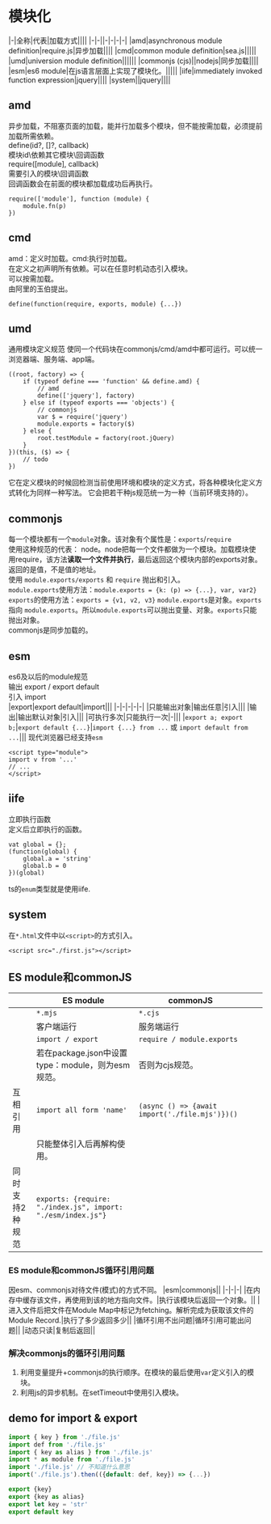 # 模块化
|-|全称|代表|加载方式||||
|-|-||-|-|-|-|
|amd|asynchronous module definition|require.js|异步加载||||
|cmd|common module definition|sea.js|||||
|umd|universion module definition||||||
|commonjs (cjs)||nodejs|同步加载||||
|esm|es6 module|在js语言层面上实现了模块化。|||||
|iife|immediately invoked function expression|jquery||||
|system||jquery||||

## amd
异步加载，不阻塞页面的加载，能并行加载多个模块，但不能按需加载，必须提前加载所需依赖。  
define(id?, []?, callback)  
模块id\依赖其它模块\回调函数  
require([module], callback)  
需要引入的模块\回调函数  
回调函数会在前面的模块都加载成功后再执行。  
```
require(['module'], function (module) {
    module.fn(p)
})
```
## cmd
amd：定义时加载。cmd:执行时加载。  
在定义之初声明所有依赖。可以在任意时机动态引入模块。  
可以按需加载。  
由阿里的玉伯提出。  
```
define(function(require, exports, module) {...})  
```

## umd
通用模块定义规范
使同一个代码块在commonjs/cmd/amd中都可运行。可以统一浏览器端、服务端、app端。
```
((root, factory) => {
    if (typeof define === 'function' && define.amd) {
        // amd
        define(['jquery'], factory)
    } else if (typeof exports === 'objects') {
        // commonjs
        var $ = require('jquery')
        module.exports = factory($)
    } else {
        root.testModule = factory(root.jQuery)
    }
})(this, ($) => {
    // todo
})
```
它在定义模块的时候回检测当前使用环境和模块的定义方式，将各种模块化定义方式转化为同样一种写法。
它会把若干种js规范统一为一种（当前环境支持的）。

## commonjs
每一个模块都有一个`module`对象。该对象有个属性是：`exports`/`require`  
使用这种规范的代表： node。node把每一个文件都做为一个模块。加载模块使用require，该方法**读取一个文件并执行**，最后返回这个模块内部的exports对象。返回的是值，不是值的地址。  
使用 `module.exports/exports` 和 `require` 抛出和引入。  
`module.exports`使用方法：`module.exports = {k: (p) => {...}, var, var2}`  
`exports`的使用方法：`exports = {v1, v2, v3}`
`module.exports`是对象。`exports` 指向 `module.exports`。所以`module.exports`可以抛出变量、对象。`exports`只能抛出对象。  
commonjs是同步加载的。

## esm
es6及以后的module规范  
输出 export / export default  
引入 import  
|export|export default|import|||
|-|-|-|-|-|
|只能输出对象|输出任意|引入|||
|输出|输出默认对象|引入|||
|可执行多次|只能执行一次|-|||
|`export a; export b;`|`export default {...}`|`import {...} from ...` 或 `import default from ...`|||
现代浏览器已经支持`esm`
```
<script type="module">
import v from '...'
// ...
</script>
```

## iife
立即执行函数  
定义后立即执行的函数。  
```
vat global = {};
(function(global) {
    global.a = 'string'
    global.b = 0
})(global)
```
ts的`enum`类型就是使用iife.

## system
在`*.html`文件中以`<script>`的方式引入。
```
<script src="./first.js"></script>
```

## ES module和commonJS
|| ES module|commonJS|||
|-|-|-|-|-|
||`*.mjs`|`*.cjs`|||
||客户端运行|服务端运行|||
||`import / export`|`require / module.exports`|||
||若在package.json中设置type：module，则为esm规范。|否则为cjs规范。|||
|互相引用|`import all form 'name'`|`(async () => {await import('./file.mjs')})()`|||
||只能整体引入后再解构使用。||||
|同时支持2种规范|`exports: {require: "./index.js", import: "./esm/index.js"}`||||

### ES module和commonJS循环引用问题
因esm、commonjs对待文件(模式)的方式不同。
|esm|commonjs||
|-|-|-|
|在内存中缓存该文件，再使用到该的地方指向文件。|执行该模块后返回一个对象。||
|进入文件后把文件在Module Map中标记为fetching。解析完成为获取该文件的Module Record.|执行了多少返回多少||
|循环引用不出问题|循环引用可能出问题||
|动态只读|复制后返回||

### 解决commonjs的循环引用问题
1. 利用变量提升+commonjs的执行顺序。在模块的最后使用`var`定义引入的模块。
2. 利用js的异步机制。在setTimeout中使用引入模块。

## demo for import & export
```js
import { key } from './file.js'
import def from './file.js'
import { key as alias } from './file.js'
import * as module from './file.js'
import './file.js' // 不知道什么意思
import('./file.js').then(({default: def, key}) => {...})

export {key}
export {key as alias}
export let key = 'str'
export default key
```